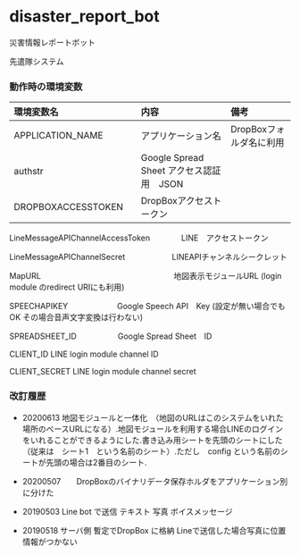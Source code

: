 # disaster_report_bot
災害情報レポートボット

先遣隊システム

### 動作時の環境変数

| 環境変数名 | 内容 | 備考 |
|:---|:---|:---|
|APPLICATION_NAME |アプリケーション名　|DropBoxフォルダ名に利用 |
|authstr |Google Spread　Sheet アクセス認証用　JSON | |
|DROPBOXACCESSTOKEN　|DropBoxアクセストークン | |

LineMessageAPIChannelAccessToken　　　　LINE　アクセストークン

LineMessageAPIChannelSecret　　　　　　LINEAPIチャンネルシークレット

MapURL　　　　　　　　　　　　　　　　　地図表示モジュールURL
                                      (login module のredirect URIにも利用)

SPEECHAPIKEY　　　　　               　Google Speech API　Key
             (設定が無い場合でもOK その場合音声文字変換は行わない)

SPREADSHEET_ID　　　　　               Google Spread Sheet　ID

CLIENT_ID                  LINE login module  channel ID

CLIENT_SECRET              LINE login module channel secret


### 改訂履歴


- 20200613   地図モジュールと一体化　（地図のURLはこのシステムをいれた場所のベースURLになる）.地図モジュールを利用する場合LINEのログインをいれることができるようにした.書き込み用シートを先頭のシートにした（従来は　シート1　という名前のシート）.ただし　config という名前のシートが先頭の場合は2番目のシート.　　　　　　


- 20200507　　DropBoxのバイナリデータ保存ホルダをアプリケーション別に分けた


- 20190503   Line bot で送信   テキスト  写真   ボイスメッセージ   

- 20190518   サーバ側 暫定でDropBox に格納   Lineで送信した場合写真に位置情報がつかない
